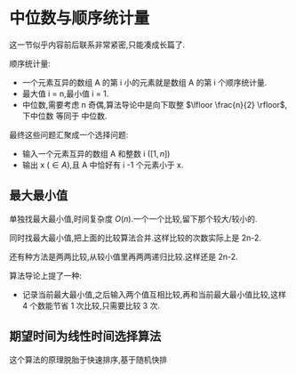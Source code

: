 # 中位数与顺序统计量

这一节似乎内容前后联系非常紧密,只能凑成长篇了.

顺序统计量:

- 一个元素互异的数组 A 的第 i 小的元素就是数组 A 的第 i 个顺序统计量.
- 最大值 i = n,最小值 i = 1.
- 中位数,需要考虑 n 奇偶,算法导论中是向下取整 $\lfloor \frac{n}{2} \rfloor$,下中位数 等同于 中位数.

最终这些问题汇聚成一个选择问题:

- 输入一个元素互异的数组 A 和整数 i ($[1,n]$)
- 输出 x ($\in{A}$),且 A 中恰好有 i -1 个元素小于 x.

## 最大最小值

单独找最大最小值,时间复杂度 $O(n)$.一个一个比较,留下那个较大/较小的.

同时找最大最小值,把上面的比较算法合并.这样比较的次数实际上是 2n-2.

还有种方法是两两比较,从较小值里再两两递归比较.这样还是 2n-2.

算法导论上提了一种:

- 记录当前最大最小值,之后输入两个值互相比较,再和当前最大最小值比较,这样 4 个数能节省 1 次比较,只需要比较 3 次.

## 期望时间为线性时间选择算法

这个算法的原理脱胎于快速排序,基于随机快排
